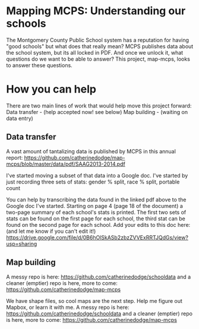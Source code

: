 
Mapping MCPS: Understanding our schools
=======================================

The Montgomery County Public School system has a reputation for having "good schools" but what does that really mean? MCPS publishes data about the school system, but its all locked in PDF. And once we unlock it, what questions do we want to be able to answer? This project, map-mcps, looks to answer these questions.

How you can help
================

There are two main lines of work that would help move this project forward:
Data transfer - (help accepted now! see below)
Map building - (waiting on data entry)


Data transfer
-------------
A vast amount of tantalizing data is published by MCPS in this annual report:
https://github.com/catherinedodge/map-mcps/blob/master/data/pdf/SAAG2013-2014.pdf

I've started moving a subset of that data into a Google doc. I've started by just recording three sets of stats: gender % split, race % split, portable count

You can help by transcribing the data found in the linked pdf above to the Google doc I've started. Starting on page 4 (page 18 of the document) a two-page summary of each school's stats is printed. The first two sets of stats can be found on the first page for each school, the third stat can be found on the second page for each school. 
Add your edits to this doc here: (and let me know if you can't edit it!)
https://drive.google.com/file/d/0B6hOlSkASb2zbzZVVExRRTJQdGs/view?usp=sharing

Map building
------------
A messy repo is here: https://github.com/catherinedodge/schooldata and a cleaner (emptier) repo is here, more to come:  https://github.com/catherinedodge/map-mcps

We have shape files, so cool maps are the next step. Help me figure out Mapbox, or learn it with me.  A messy repo is here: https://github.com/catherinedodge/schooldata and a cleaner (emptier) repo is here, more to come:  https://github.com/catherinedodge/map-mcps
